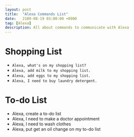```yaml
---
layout: post
title:  "Alexa Commands List"
date:   2100-08-19 03:00:00 +0900
tag: [Alexa]
description: All about commands to communicate with Alexa
---
```



# Shopping List

- `Alexa, what's on my shopping list?`
- `Alexa, add milk to my shopping list.`
- `Alexa, add eggs to my shopping list.`
- `Alexa, I need to buy laundry detergent.`

# To-do List

- Alexa, create a to-do list
- Alexa, I need to make a doctor appointment
- Alexa, I need to wash clothes
- Alexa, put get an oil change on my to-do list
